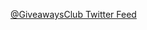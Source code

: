 <a class="twitter-timeline"
  href="https://twitter.com/GiveawaysClub"
  data-tweet-limit="5">
@GiveawaysClub Twitter Feed
</a>
